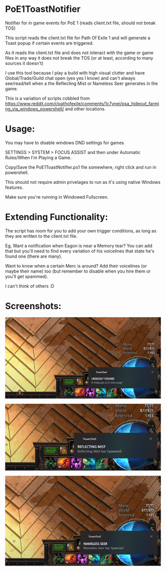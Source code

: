 # PoE1ToastNotifier
Notifier for in game events for PoE 1 (reads client.txt file, should not break TOS)

This script reads the client.txt file for Path Of Exile 1 and will generate a Toast popup if certain events are triggered.

As it reads the client.txt file and does not interact with the game or game files in any way it does not break the TOS (or at least, according to many sources it doesn't)

I use this tool because I play a build with high visual clutter and have Global/Trade/Guild chat open (yes yes I know) and can't always see/read/tell when a the Reflecting Mist or Nameless Seer generates in the game.

This is a variation of scripts cobbled from https://www.reddit.com/r/pathofexile/comments/1c7ynei/psa_hideout_farming_via_windows_powershell/ and other locations.

# Usage: 
You may have to disable windows DND settings for games

SETTINGS > SYSTEM > FOCUS ASSIST and then under Automatic Rules/When I'm Playing a Game.

Copy/Save the PoE1ToastNotifier.ps1 file somewhere, right click and run in powershell.

This should not require admin privelages to run as it's using native Windows features.

Make sure you're running in Windowed Fullscreen.

# Extending Functionality:
The script has room for you to add your own trigger conditions, as long as they are written to the client.txt file.  

Eg, Want a notification when Eagon is near a Memory tear? You can add that but you'll need to find every variation of his voicelines that state he's found one (there are many).

Want to know when a certain Merc is around? Add their voicelines (or maybe their name) too (but remember to disable when you hire them or you'll get spammed).

I can't think of others :D

# Screenshots:

![](https://github.com/annedobalina/PoE1ToastNotifier/blob/main/hideout.png)

![](https://github.com/annedobalina/PoE1ToastNotifier/blob/main/mist.png)

![](https://github.com/annedobalina/PoE1ToastNotifier/blob/main/seer.png)



